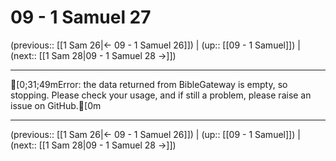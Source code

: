 # 09 - 1 Samuel 27

(previous:: [[1 Sam 26|← 09 - 1 Samuel 26]]) | (up:: [[09 - 1 Samuel]]) | (next:: [[1 Sam 28|09 - 1 Samuel 28 →]])

***
[0;31;49mError: the data returned from BibleGateway is empty, so stopping. Please check your usage, and if still a problem, please raise an issue on GitHub.[0m

***

(previous:: [[1 Sam 26|← 09 - 1 Samuel 26]]) | (up:: [[09 - 1 Samuel]]) | (next:: [[1 Sam 28|09 - 1 Samuel 28 →]])
